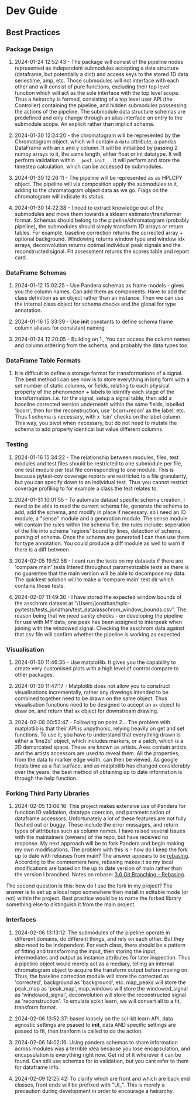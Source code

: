 
# Dev Guide

## Best Practices

### Package Design

1. 2024-01-24 12:52:43 - The package will consist of the pipeline nodes represented as independent submodules accepting a data structure (dataframe, but potentially a dict) and access keys to the stored 1D data seriestime, amp, etc. Those submodules will not interface with each other and will consist of pure functions, excluding their top level function which will act as the sole interface with the top level scope. Thus a heirarchy is formed, consisting of a top level user API (the Controller) containing the pipeline, and hidden submodules possessing the actions of the pipeline. The submodule data structure schemas are predefined and only change through an alias interface on entry to the submodule scope. An explicit rather than implicit schema.

2. 2024-01-30 12:24:20 - the chromatogram will be represented by the Chromatogram object, which will contain a `data` attribute, a pandas DataFrame with an x and y column. It will be initialized by passing 2 numpy arrays to it, the same length, either float or int datatype. It will perform validation within `__post_init__`. It will perform and store the timestep calculation, which can be accessed by submodules.

3. 2024-01-30 12:26:11 - The pipeline will be represented as as HPLCPY object. The pipeline will via composition apply the submodules to it, adding to the chromatogram object data as we go. Flags on the chromatogram will indicate its status.

4. 2024-01-30 14:22:38 - I need to extract knowledge out of the submodules and move them towards a sklearn estimator/transformer format. Schemas should belong to the pipeline/chromatogram (probably pipeline), the submodules should simply transform 1D arrays or return tables. For example, baseline correction returns the corrected array + optional background. Windowing returns window type and window idx arrays, deconvolution returns optimal individual peak signals and the reconstructed signal. Fit assessment returns the scores table and report card.

### DataFrame Schemas

1. 2024-01-12 15:02:25 - Use Pandera schemas as frame models - gives you the column names. Can add them as components. Have to add the class definition as an object rather than an instance. Then we can use the internal class object for schema checks and the global for type annotation.


2. 2024-01-16 15:33:39 - Use __init__ constants to define schema frame column aliases for consistant naming.

3. 2024-01-24 12:20:05 - Building on 1., You can access the column names and column ordering from the schema, and probably the data types too.

### DataFrame Table Formats

1. It is difficult to define a storage format for transformations of a signal. The best method I can see now is to store everything in long form with a set number of static columns, or fields, relating to each physical property of the phenomenon + labels to identify each stage of the transformation. i.e. for the signal, setup a signal table, then add a baseline corrected version underneath within the same fields, labelled 'bcorr', then for the reconstruction, use 'bcorr+recon' as the label, etc. Thus 1 schema is necessary, with x 'isin' checks on the label column. This way, you pivot when necessary, but do not need to mutate the schema to add property identical but value different columns.

### Testing

1. 2024-01-16 15:34:22 - The relationship between modules, files, test modules and test files should be restricted to one submodule per file, one test module per test file corresponding to one module. This is because pytest-cov coverage reports are restricted to a file granularity, but you can specify down to an individual test. Thus you cannot restrict coverage profiling to for example a class the test relates to.

2. 2024-01-31 10:01:55 - To automate dataset specific schema creation, I need to be able to read the current schema file, generate the schema to add, add the schema, and modify in place if necessary. so i need an IO module, a "sense" module and a generation module. The sense module will contain the rules within the schema file. the rules include: seperation of the file into schema 'regions' bound by lines, detection of schema, parsing of schema. Once the schema are generated I can then use them for type annotation. You could produce a diff module as well to warn if there is a diff between

3. 2024-02-05 19:52:58 - I cant run the tests on my datasets if there are 'compare main' tests littered throughout parametrizable tests as there is no guarentee that the main version will be able to decompose my data. The quickest solution will to make a 'compare main' test dir which contains those tests.

4. 2024-02-07 11:49:30 - I have stored the expected window bounds of the asschrom dataset at "/Users/jonathan/hplc-py/tests/tests_jonathan/test_data/asschrom_window_bounds.csv". The reason being that we need sanity checks - on developing the pipeline for use with MY data, one peak has been assigned to interpeak when joining with the windowed signal. Checking the asschrom data against that csv file will confirm whether the pipeline is working as expected.

### Visualisation

1. 2024-01-30 11:46:35 - Use matplotlib. It gives you the capability to create very customised plots with a high level of control compare to other packages.

2. 2024-01-30 11:47:17 - Matplotlib does not allow you to construct visualisations incrementally, rather any drawings intended to be combined together need to be drawn on the same object. Thus visualisation functions need to be designed to accept an `ax` object to draw on, and return that `ax` object for downstream drawing.

3. 2024-02-08 00:53:47 - Following on point 2... The problem with matplotlib is that their API is unpythonic, relying heavily on get and set functions. To use it, you have to understand that everything drawn is either a 'line2d' object, which includes markers, or a patch, which is a 2D demarcated space. These are known as artists. Axes contain artists, and the artists accessors are used to reveal them. All the properties, from the data to marker edge width, can then be viewed. As google treats time as a flat surface, and as matplotlib has changed considerably over the years, the best method of obtaining up to date information is through the help function.

### Forking Third Party Libraries

1. 2024-02-05 13:06:16: This project makes extensive use of Pandera for function IO validation, datatype coercion, and parametrization of dataframe accessors. Unfortunately a lot of these features are not fully fleshed out or buggy. These include the error messages, and return types of attributes such as column names. I have raised several issues with the maintainers (owners) of the repo, but have received no response. My next approach will be to fork Pandera and begin making my own modifications. The problem with this is - how do I keep the fork up to date with releases from main? The answer appears to be [rebasing](https://www.reddit.com/r/git/comments/z01ejf/keeping_a_fork_updated_best_practices/). According to the commenters here, rebasing makes it so my local modifications are based on the up to date version of main rather than the version I branched. Notes on rebase: [3.6 Git Branching - Rebasing](https://git-scm.com/book/en/v2/Git-Branching-Rebasing). 

The second question is this: how do I use the fork in my project? The answer is to set up a local repo somewhere then install in editable mode (or not) within the project. Best practice would be to name the forked library something else to distinguish it from the main project.

### Interfaces

1. 2024-02-06 13:13:12: The submodules of the pipeline operate in different domains, do different things, and rely on each other. But they also need to be independent. For each class, there should be a pattern of fitting and transforming the input, then storing the input, intermediates and output as instance attributes for later inspection. Thus a pipeline object would merely act as a mediary, telling an internal chromatogram object to acquire the transform output before moving on. Thus, the baseline correction module will store the corrected as 'corrected', background as 'background', etc. map_peaks will store the peak_map as 'peak_map', map_windows will store the windowed_signal as 'windowed_signal', deconvolution will store the reconstructed signal as 'reconstruction'. To emulate scikit learn, we will convert all to a fit, transform format.

2. 2024-02-06 13:52:37: based loosely on the sci-kit learn API, data agnostic settings are psased to __init__, data AND specific settings are passed to fit, then tranform is called to do the action.
3. 2024-02-06 14:02:16: Using pandera schemas to share information across modules was a terrible idea because you lose encapsulation, and encapsulation is everything right now. Get rid of it wherever it can be found. Can still use schemas for io validation, but you cant refer to them for dataframe info.

4. 2024-02-09 12:25:42: To clarify which are front and which are back end classes, front ends will be prefixed with "UI_". This is merely a precaution during development in order to encourage a heirarchy.